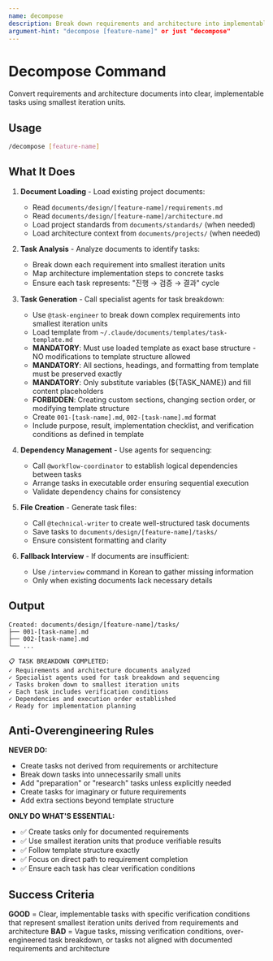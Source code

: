 ```yaml
---
name: decompose
description: Break down requirements and architecture into implementable tasks
argument-hint: "decompose [feature-name]" or just "decompose"
---
```


# Decompose Command

Convert requirements and architecture documents into clear, implementable tasks using smallest iteration units.

## Usage

```bash
/decompose [feature-name]
```

## What It Does

1. **Document Loading** - Load existing project documents:
   - Read `documents/design/[feature-name]/requirements.md`
   - Read `documents/design/[feature-name]/architecture.md`
   - Load project standards from `documents/standards/` (when needed)
   - Load architecture context from `documents/projects/` (when needed)

2. **Task Analysis** - Analyze documents to identify tasks:
   - Break down each requirement into smallest iteration units
   - Map architecture implementation steps to concrete tasks
   - Ensure each task represents: "진행 → 검증 → 결과" cycle

3. **Task Generation** - Call specialist agents for task breakdown:
   - Use `@task-engineer` to break down complex requirements into smallest iteration units
   - Load template from `~/.claude/documents/templates/task-template.md`
   - **MANDATORY**: Must use loaded template as exact base structure - NO modifications to template structure allowed
   - **MANDATORY**: All sections, headings, and formatting from template must be preserved exactly
   - **MANDATORY**: Only substitute variables (${TASK_NAME}) and fill content placeholders
   - **FORBIDDEN**: Creating custom sections, changing section order, or modifying template structure
   - Create `001-[task-name].md`, `002-[task-name].md` format
   - Include purpose, result, implementation checklist, and verification conditions as defined in template

4. **Dependency Management** - Use agents for sequencing:
   - Call `@workflow-coordinator` to establish logical dependencies between tasks
   - Arrange tasks in executable order ensuring sequential execution
   - Validate dependency chains for consistency

5. **File Creation** - Generate task files:
   - Call `@technical-writer` to create well-structured task documents
   - Save tasks to `documents/design/[feature-name]/tasks/`
   - Ensure consistent formatting and clarity

6. **Fallback Interview** - If documents are insufficient:
   - Use `/interview` command in Korean to gather missing information
   - Only when existing documents lack necessary details

## Output

```text
Created: documents/design/[feature-name]/tasks/
├── 001-[task-name].md
├── 002-[task-name].md
└── ...

📋 TASK BREAKDOWN COMPLETED:
✓ Requirements and architecture documents analyzed
✓ Specialist agents used for task breakdown and sequencing
✓ Tasks broken down to smallest iteration units
✓ Each task includes verification conditions
✓ Dependencies and execution order established
✓ Ready for implementation planning
```

## Anti-Overengineering Rules

**NEVER DO:**
- Create tasks not derived from requirements or architecture
- Break down tasks into unnecessarily small units
- Add "preparation" or "research" tasks unless explicitly needed
- Create tasks for imaginary or future requirements
- Add extra sections beyond template structure

**ONLY DO WHAT'S ESSENTIAL:**
- ✅ Create tasks only for documented requirements
- ✅ Use smallest iteration units that produce verifiable results
- ✅ Follow template structure exactly
- ✅ Focus on direct path to requirement completion
- ✅ Ensure each task has clear verification conditions

## Success Criteria

**GOOD** = Clear, implementable tasks with specific verification conditions that represent smallest iteration units derived from requirements and architecture
**BAD** = Vague tasks, missing verification conditions, over-engineered task breakdown, or tasks not aligned with documented requirements and architecture
